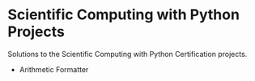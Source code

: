 # Scientific Computing with Python Projects

Solutions to the Scientific Computing with Python Certification projects.

* Arithmetic Formatter
